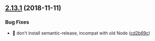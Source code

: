 ## [2.13.1](https://github.com/streamich/memfs/compare/v2.13.0...v2.13.1) (2018-11-11)


### Bug Fixes

* 🐛 don't install semantic-release, incompat with old Node ([cd2b69c](https://github.com/streamich/memfs/commit/cd2b69c))
